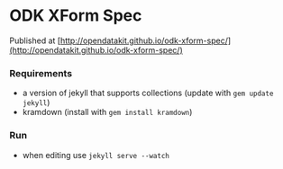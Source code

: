 ODK XForm Spec
===========

Published at [http://opendatakit.github.io/odk-xform-spec/](http://opendatakit.github.io/odk-xform-spec/)

### Requirements
* a version of jekyll that supports collections (update with `gem update jekyll`)
* kramdown (install with `gem install kramdown`)

### Run
* when editing use `jekyll serve --watch`


